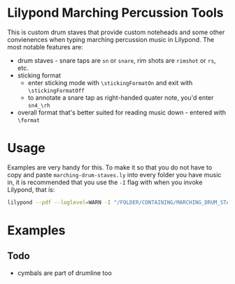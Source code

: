 # Lilypond Marching Percussion Tools

This is custom drum staves that provide custom noteheads and some other
convienences when typing marching percussion music in Lilypond. The most notable
features are:
-   drum staves - snare taps are `sn` or `snare`, rim shots are `rimshot` or
    `rs`, etc.
-   sticking format
	-   enter sticking mode with `\stickingFormatOn` and
    exit with `\stickingFormatOff`
	-   to annotate a snare tap as right-handed quater note, you'd enter
	    `sn4_\rh`
-   overall format that's better suited for reading music down - entered with
    `\format`

# Usage

Examples are very handy for this. To make it so that you do not have to copy and
paste `marching-drum-staves.ly` into every folder you have music in, it is
recommended that you use the `-I` flag with when you invoke Lilypond, that is:
```bash
lilypond --pdf --loglevel=WARN -I "/FOLDER/CONTAINING/MARCHING_DRUM_STAVES" -o "OUTPUT_FILE_NAME.pdf"
```

# Examples



## Todo
-   cymbals are part of drumline too
